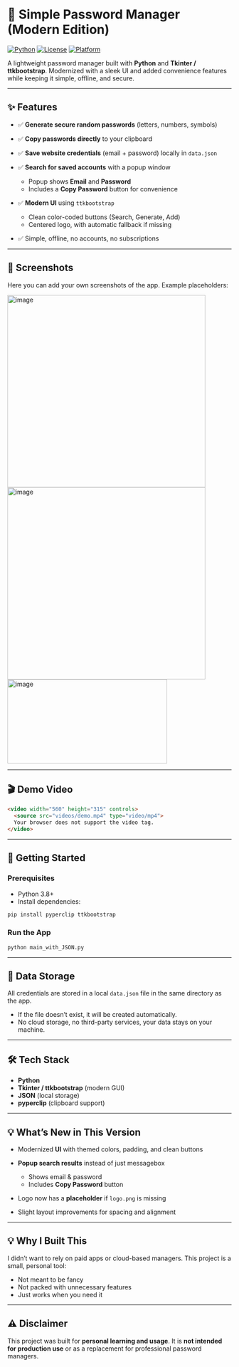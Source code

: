 # 🔐 Simple Password Manager (Modern Edition)

[![Python](https://img.shields.io/badge/Python-3.8%2B-blue?logo=python)](https://www.python.org/)
[![License](https://img.shields.io/badge/License-MIT-green.svg)](LICENSE)
[![Platform](https://img.shields.io/badge/Platform-Desktop-lightgrey?logo=windows\&logoColor=white)](#)

A lightweight password manager built with **Python** and **Tkinter / ttkbootstrap**.
Modernized with a sleek UI and added convenience features while keeping it simple, offline, and secure.

---

## ✨ Features

* ✅ **Generate secure random passwords** (letters, numbers, symbols)
* ✅ **Copy passwords directly** to your clipboard
* ✅ **Save website credentials** (email + password) locally in `data.json`
* ✅ **Search for saved accounts** with a popup window

  * Popup shows **Email** and **Password**
  * Includes a **Copy Password** button for convenience
* ✅ **Modern UI** using `ttkbootstrap`

  * Clean color-coded buttons (Search, Generate, Add)
  * Centered logo, with automatic fallback if missing
* ✅ Simple, offline, no accounts, no subscriptions

---

## 📸 Screenshots

Here you can add your own screenshots of the app.
Example placeholders:

<img width="445" height="432" alt="image" src="https://github.com/user-attachments/assets/f5c432bd-5506-415d-a3bd-3e3380a8404c" />
<img width="445" height="432" alt="image" src="https://github.com/user-attachments/assets/ef736335-f5ca-4216-99b0-dff84fbea0da" />
<img width="359" height="189" alt="image" src="https://github.com/user-attachments/assets/348192b8-5b5a-4955-9e3a-1408c042419d" />

---

## 🎬 Demo Video


```html
<video width="560" height="315" controls>
  <source src="videos/demo.mp4" type="video/mp4">
  Your browser does not support the video tag.
</video>
```

---

## 🚀 Getting Started

### Prerequisites

* Python 3.8+
* Install dependencies:

```bash
pip install pyperclip ttkbootstrap
```

### Run the App

```bash
python main_with_JSON.py
```

---

## 📂 Data Storage

All credentials are stored in a local `data.json` file in the same directory as the app.

* If the file doesn’t exist, it will be created automatically.
* No cloud storage, no third-party services, your data stays on your machine.

---

## 🛠 Tech Stack

* **Python**
* **Tkinter / ttkbootstrap** (modern GUI)
* **JSON** (local storage)
* **pyperclip** (clipboard support)

---

## 💡 What’s New in This Version

* Modernized **UI** with themed colors, padding, and clean buttons
* **Popup search results** instead of just messagebox

  * Shows email & password
  * Includes **Copy Password** button
* Logo now has a **placeholder** if `logo.png` is missing
* Slight layout improvements for spacing and alignment

---

## 💡 Why I Built This

I didn’t want to rely on paid apps or cloud-based managers.
This project is a small, personal tool:

* Not meant to be fancy
* Not packed with unnecessary features
* Just works when you need it

---

## ⚠️ Disclaimer

This project was built for **personal learning and usage**.
It is **not intended for production use** or as a replacement for professional password managers.


